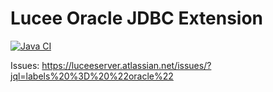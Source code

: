 # Lucee Oracle JDBC Extension

[![Java CI](https://github.com/lucee/extension-jdbc-oracle/actions/workflows/main.yml/badge.svg)](https://github.com/lucee/extension-jdbc-oracle/actions/workflows/main.yml)

Issues: https://luceeserver.atlassian.net/issues/?jql=labels%20%3D%20%22oracle%22

